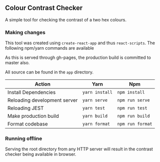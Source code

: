 ## Colour Contrast Checker
A simple tool for checking the contrast of a two hex colours.

### Making changes
This tool was created using `create-react-app` and thus `react-scripts`. The following npm/yarn commands are available 

As this is served through gh-pages, the production build is committed to master also. 

All source can be found in the `app` directory.

| Action | Yarn | Npm |
|-|-|-|
| Install Dependencies | `yarn install` | `npm install` |
| Reloading development server | `yarn serve` | `npm run serve` |
| Reloading JEST | `yarn test` | `npm run test` |
| Make production build | `yarn build` | `npm run build` | 
| Format codebase | `yarn format` | `npm run format` |

### Running offline
Serving the root directory from any HTTP server will result in the contrast checker being available in browser. 
